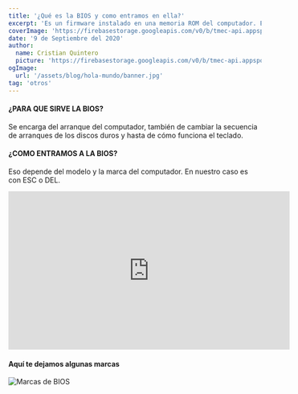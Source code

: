 ```yaml
---
title: '¿Qué es la BIOS y como entramos en ella?'
excerpt: 'Es un firmware instalado en una memoria ROM del computador. Es un sistema básico de entrada y salida que llevan todos los computadores, empieza a funcionar cuando encendemos el computador.'
coverImage: 'https://firebasestorage.googleapis.com/v0/b/tmec-api.appspot.com/o/images%2Festado-de-disco-duro%2Fbanner.jpg?alt=media&token=2c110eb6-7399-4fcc-ae98-1dc52b37db86'
date: '9 de Septiembre del 2020'
author:
  name: Cristian Quintero
  picture: 'https://firebasestorage.googleapis.com/v0/b/tmec-api.appspot.com/o/jmGlZffY_400x400.jpg?alt=media&token=64e638e3-57c1-4d7d-83e0-7ee87a1726fa'
ogImage:
  url: '/assets/blog/hola-mundo/banner.jpg'
tag: 'otros'
---
```



#### ¿PARA QUE SIRVE LA BIOS?
Se encarga del arranque del computador, también de cambiar la secuencia de arranques de los discos duros y hasta de cómo funciona el teclado.

#### ¿COMO ENTRAMOS A LA BIOS?
Eso depende del modelo y la marca del computador. En nuestro caso es con ESC o DEL. 

<iframe width="560" height="315" src="https://www.youtube.com/embed/6QYAopeDUYE" frameborder="0" allow="accelerometer; autoplay; encrypted-media; gyroscope; picture-in-picture" allowfullscreen></iframe>

#### Aquí te dejamos algunas marcas
<img src="https://firebasestorage.googleapis.com/v0/b/tmec-api.appspot.com/o/images%2Fentrar-a-la-bios%2Fbios-marcas.jpg?alt=media&token=ae0df040-7d5e-4d9a-960d-660e4f7f352d" alt="Marcas de BIOS" title="Marcas de BIOS" />